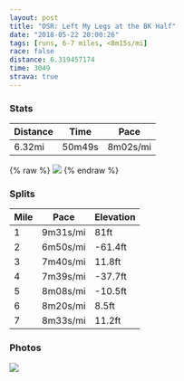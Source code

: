 ```yaml
---
layout: post
title: "OSR: Left My Legs at the BK Half"
date: "2018-05-22 20:00:26"
tags: [runs, 6-7 miles, <8m15s/mi]
race: false
distance: 6.319457174
time: 3049
strava: true
---
```


### Stats

| Distance | Time | Pace |
|----------|------|------|
|6.32mi|50m49s|8m02s/mi|

{% raw %}
<img src='https://maps.googleapis.com/maps/api/staticmap?maptype=roadmap&path=enc:growFthrbMlMlJsDtOr@rEhE_GzqAck@tBkCzUy@nCd@XxCQhDeU`@slAjaBiFsCkEaHgSiLAmEoPkJMyBkYmKza@olB|E`BYpIdJ|E{BfO~@\KpCcF`TvBrBcDvJvC|B&key=AIzaSyC1MId7bFpkLXNAaYhBSTb8jLyiSqzbDtM&size=800x800&markers=color:yellow|label:S|40.71732,-73.99067&markers=color:green|label:F|40.71747999999998,-73.99056'>
{% endraw %}

### Splits

| Mile | Pace | Elevation |
|------|------|-----------|
|1|9m31s/mi|81ft|
|2|6m50s/mi|-61.4ft|
|3|7m40s/mi|11.8ft|
|4|7m39s/mi|-37.7ft|
|5|8m08s/mi|-10.5ft|
|6|8m20s/mi|8.5ft|
|7|8m33s/mi|11.2ft|

### Photos
<img src='https://dgtzuqphqg23d.cloudfront.net/ga2grDyhjxjpZSMsh3T3t_ldqjd46yiZcIrbU4scLwg-768x576.jpg'>
